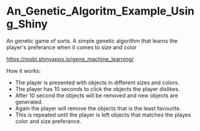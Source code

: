 # An_Genetic_Algoritm_Example_Using_Shiny
An genetic game of sorts. A simple genetic algorithm that learns the player's preferance when it comes to size and color 

https://mobl.shinyapps.io/gene_machine_learning/

How it works:
- The player is presented with objects in different sizes and colors.
- The player has 10 seconds to click the objects the player dislikes. 
- After 10 second the objects will be removed and new objects are generated. 
- Again the player will remove the objects that is the least favourite. 
- This is repeated until the player is left objects that matches the playes color and size preferance. 
